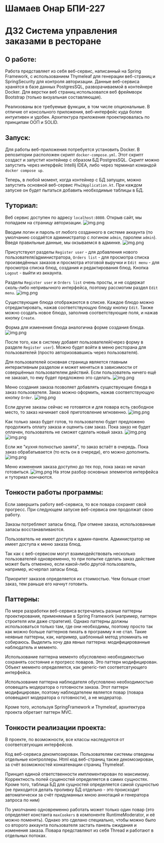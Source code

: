 # Шамаев Онар БПИ-227
# ДЗ2 Система управления заказами в ресторане
## О работе:
Работа представляет из себя веб-сервис, написанный на Spring Framework,
с использованием Thymeleaf для генерации веб-страниц и SpringSecurity для контроля авторизации.
Данные веб-сервиса хранятся в базе данных PostgresSQL, разворачиваемой в контейнере Docker. Для верстки веб страниц использовался
веб фреймворк Bootstrap (только визуальная составляющая).

Реализованы все требуемые функции, в том числе опциональные.
В отличие от консольного приложения, веб-интерфейс куда более интуитивен и удобен.
Архитектура приложения проектировалась по принципам ООП и SOLID.
## Запуск:
Для работы веб-приложения потребуется установить Docker. В репозитории расположен скрипт
`docker-compose.yml`. Этот скрипт создаст и запустит контейнер с образом БД PostgresSQL.
Скрипт можно запустить через интерфейс Intellij IDEA, либо через терминал командой `docker compose up`.

Теперь, в любой момент, когда контейнер с БД запущен,
можно запустить основной веб-сервис `Phw2Application.kt`.
При каждом запуске он будет пытаться добавить необходимые таблицы в БД.

## Туториал:
Веб сервис доступен по адресу `localhost:8080`.
Открыв сайт, мы попадаем на страницу авторизации.
![img.png](assets/img.png)

Вводим логин и пароль от любого созданного в системе аккаунта
(по умолчанию создаётся администратор с логином `admin`, паролем `admin`).
Введя правильные данные, мы окзываемся в админке.
![img.png](assets/img2.png)

Присутствуют разделы `Register user` - для добавления нового пользователя/администратора,
`Orders list` - для просмотра списка произведённых заказов и просмотра итоговой выручки и
`Edit menu` - для просмотра списка блюд, создания и редактирования блюд. Кнопка `Logout` - выйти из аккаунта.

Разделы `Register user` и `Orders list` очень просты, и не содержат сколь-либо непривычного интерфейса, поэтому рассмотим раздел `Edit menu`.
![img.png](assets/img3.png)

Существующие блюда отображаются в списке. Каждое блюдо можно отредактировать,
нажав соответствующую блюду кнопку `Edit`. Также можно создать новое блюдо, заполнив соответствующие
поля, и нажав кнопку `Create`.

Форма для изменения блюда аналогична форме создания блюда.
![img.png](assets/img4.png)

После того, как в систему добавят пользователей(через форму в разделе `Register user`).
Можно будет войти в меню ресторана для пользователей (просто авторизовавшись через пользователя).

Для пользователей основная страница является главным интерактивным разделом
и может меняться в зависимости от совершённых пользователем действий.
Если пользователь ничего ещё не заказал, то ему будет предложено это сделать.
![img.png](assets/img5.png)

Меню создания заказа позволяет добавлять существующие блюда в заказ пользователя.
Заказ можно оформить, нажав соответствующую кнопку `Order`.
![img.png](assets/img6.png)

Если другие заказы сейчас не готовятся и для повара есть свободное место, то
заказ начинает своё приготовление мгновенно.
![img.png](assets/img7.png)

Как только заказ будет готов, то пользователю будет предложено продолжить оплату заказа и оценить сам заказ.
Пока заказ не будет оплачен, пользователь не сможет сделать новый заказ.
![img.png](assets/img8.png)
![img.png](assets/img9.png)

Если же "кухня полностью занята", то заказ встаёт в очередь. Пока заказ обрабатывается (то есть он в очереди),
его можно дополнить.
![img.png](assets/img10.png)

Меню изменения заказа доступно до тех пор, пока заказ не начал готовиться.
![img.png](assets/img11.png)
На этом разбор основных элементов интерфейса и туториал кончаются.

## Тонкости работы программы:
Если завершить работу веб-сервиса, то все повара сохранят свой прогресс.
При следующем запуске веб-сервиса они продолжат свою работу.

Заказы потребляют запасы блюд.
При отмене заказа, использованные запасы восстанавливаются.

Пользователь не имеет доступа к админ-панели.
Администратор не имеет доступа к меню заказа блюд.

Так как с веб-сервисом могут взаимодействовать несколько пользователей одновременно,
то при попытке сделать заказ действие может быть отменено,
если какой-либо другой пользователь, например, исчерпал запасы блюд.

Приоритет заказов определяется их стоимостью. Чем больше стоит заказ, тем раньше его начнут готовить.
## Паттерны:
По мере разработки веб-сервиса встречались разные паттерны проектирования, применяемые в Spring Framework
(например, паттерн строителя или даже стратегия).
Однако паттерны должны использоваться только там, где они необходимы, поэтому просто так как можно больше паттернов пихать в программу я не стал.
Такие неявные паттерны, как, например, шаблонный метод упоминать не собираюсь. Выделить хочу два явных паттерна: модифицированные наблюдатель и мементо.

Использование паттерна мементо обусловлено необходимостью сохранять состояние и прогресс поваров. Это паттерн модифицирован. Объект мементо определяется, как generic-тип соответсвтующего интерфейса.

Использование паттерна наблюдателя обусловлено необходимостью оповещать модератора о готовности заказа. Этот паттерн модифицирован, поэтому наблюдателем является повар (повара оповещают модератора о готовности), а не модератор.

Кроме того, используя SpringFramework и Thymeleaf, архитектура проекта обретает паттерн MVC.
## Тонкости реализации проекта:
В проекте, по возможности, все классы наследуются от соответсвтующих интерфейсов.

Код веб-сервиса декомпозирован. Пользователям системы отведены отдельные контроллеры. Html код веб-страниц также декомозирован, за счёт возможностей конкатенации страниц Thymeleaf.

Принцип единой ответственности имплементирован по максимому.
Корректность полей сущеностей определяется в самих сущностях.
Кроме того, таблица БД для сущностей определяется самой сущностью
(не приходится делать проливку БД отдельно - это происходит автоматически за счёт придуманных мною аннотаций и генератора запроса по ним)

По умолчанию одновременно работать может только один повар (это определяет константа `maxCookers` в компоненте RuntimeModerator, и её можно поменять).
Однако это сделано специально, чтобы можно было со второго аккаунта пользователя застать панель ожидания и изменения заказа. Повара представляют из себя Thread и работают в отдельных потоках.